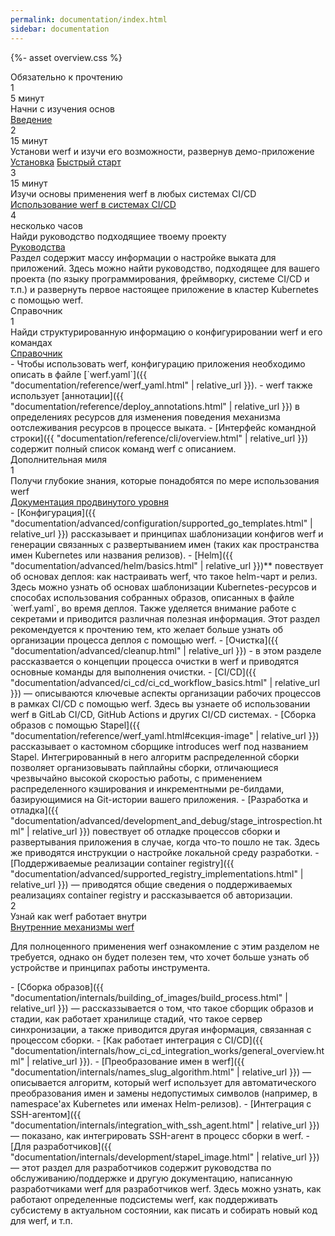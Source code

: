 ```yaml
---
permalink: documentation/index.html
sidebar: documentation
---
```


{%- asset overview.css %}

<div class="overview">
    <div class="overview__title">Обязательно к прочтению</div>
    <div class="overview__row">
        <div class="overview__step">
            <div class="overview__step-header">
                <div class="overview__step-num">1</div>
                <div class="overview__step-time">5 минут</div>
            </div>
            <div class="overview__step-title">Начни с изучения основ</div>
            <div class="overview__step-actions">
                <a class="overview__step-action" href="{{ "introduction.html" | relative_url }}">Введение</a>
            </div>
        </div>
        <div class="overview__step">
            <div class="overview__step-header">
                <div class="overview__step-num">2</div>
                <div class="overview__step-time">15 минут</div>
            </div>
            <div class="overview__step-title">Установи werf и изучи его возможности, развернув демо-приложение</div>
            <div class="overview__step-actions">
                <a class="overview__step-action" href="{{ "installation.html" | relative_url }}">Установка</a>
                <a class="overview__step-action" href="{{ "documentation/quickstart.html" | relative_url }}">Быстрый старт</a>
            </div>
        </div>
    </div>
    <div class="overview__step">
        <div class="overview__step-header">
            <div class="overview__step-num">3</div>
            <div class="overview__step-time">15 минут</div>
        </div>
        <div class="overview__step-title">Изучи основы применения werf в любых системах CI/CD</div>
        <div class="overview__step-actions">
            <a class="overview__step-action" href="{{ "documentation/using_with_ci_cd_systems.html" | relative_url }}">Использование werf в системах CI/CD</a>
        </div>
    </div>
    <div class="overview__step">
        <div class="overview__step-header">
            <div class="overview__step-num">4</div>
            <div class="overview__step-time">несколько часов</div>
        </div>
        <div class="overview__step-title">Найди руководство подходящиее твоему проекту</div>
        <div class="overview__step-actions">
            <a class="overview__step-action" href="{{ "documentation/guides.html" | relative_url }}">Руководства</a>
        </div>
        <div class="overview__step-info">
            Раздел содержит массу информации о настройке выката для приложений. Здесь можно найти руководство, подходящее для вашего проекта (по языку программирования, фреймворку, системе CI/CD и т.п.) и развернуть первое настоящее приложение в кластер Kubernetes с помощью werf.
        </div>
    </div>
    <div class="overview__title">Справочник</div>
    <div class="overview__step">
        <div class="overview__step-header">
            <div class="overview__step-num">1</div>
        </div>
        <div class="overview__step-title">Найди структурированную информацию о конфигурировании werf и его командах</div>
        <div class="overview__step-actions">
            <a class="overview__step-action" href="{{ "documentation/reference/werf_yaml.html" | relative_url }}">Справочник</a>
        </div>
        <div class="overview__step-info">
<div markdown="1">
 - Чтобы использовать werf, конфигурацию приложения необходимо описать в файле [`werf.yaml`]({{ "documentation/reference/werf_yaml.html" | relative_url }}).
 - werf также использует [аннотации]({{ "documentation/reference/deploy_annotations.html" | relative_url }}) в определениях ресурсов для изменения поведения механизма оотслеживания ресурсов в процессе выката.
 - [Интерфейс командной строки]({{ "documentation/reference/cli/overview.html" | relative_url }}) содержит полный список команд werf с описанием.
</div>
        </div>
    </div>
    <div class="overview__title">Дополнительная миля</div>
    <div class="overview__step">
        <div class="overview__step-header">
            <div class="overview__step-num">1</div>
        </div>
        <div class="overview__step-title">Получи глубокие знания, которые понадобятся по мере использования werf</div>
        <div class="overview__step-actions">
            <a class="overview__step-action" href="{{ "documentation/advanced/configuration/supported_go_templates.html" | relative_url }}">Документация продвинутого уровня</a>
        </div>
        <div class="overview__step-info">
<div markdown="1">
 - [Конфигурация]({{ "documentation/advanced/configuration/supported_go_templates.html" | relative_url }}) рассказывает и принципах шаблонизации конфигов werf и генерации связанных с развертыванием имен (таких как пространства имен Kubernetes или названия релизов).
 - [Helm]({{ "documentation/advanced/helm/basics.html" | relative_url }})** повествует об основах деплоя: как настраивать werf, что такое helm-чарт и релиз. Здесь можно узнать об основах шаблонизации Kubernetes-ресурсов и способах использования собранных образов, описанных в файле `werf.yaml`, во время деплоя. Также уделяется внимание работе с секретами и приводится различная полезная информация. Этот раздел рекомендуется к прочтению тем, кто желает больше узнать об организации процесса деплоя с помощью werf.
 - [Очистка]({{ "documentation/advanced/cleanup.html" | relative_url }}) - в этом разделе рассказвается о концепции процесса очистки в werf и приводятся основные команды для выполнения очистки.
 - [CI/CD]({{ "documentation/advanced/ci_cd/ci_cd_workflow_basics.html" | relative_url }}) — описываются ключевые аспекты организации рабочих процессов в рамках CI/CD с помощью werf. Здесь вы узнаете об использовании werf в GitLab CI/CD, GitHub Actions и других CI/CD системах.
 - [Сборка образов с помощью Stapel]({{ "documentation/reference/werf_yaml.html#секция-image" | relative_url }}) рассказывает о кастомном сборщике introduces werf под названием Stapel. Интегрированный в него алгоритм распределенной сборки позволяет организовывать пайплайны сборки, отличающиеся чрезвычайно высокой скоростью работы, с применением распределенного кэширования и инкрементными ре-билдами, базирующимися на Git-истории вашего приложения.
 - [Разработка и отладка]({{ "documentation/advanced/development_and_debug/stage_introspection.html" | relative_url }}) повествует об отладке процессов сборки и развертывания приложения в случае, когда что-то пошло не так. Здесь же приводятся инструкции о настройке локальной среду разработки.
 - [Поддерживаемые реализации container registry]({{ "documentation/advanced/supported_registry_implementations.html" | relative_url }}) — приводятся общие сведения о поддерживаемых реализациях container registry и рассказывается об авторизации.
</div>
        </div>
    </div>
    <div class="overview__step">
        <div class="overview__step-header">
            <div class="overview__step-num">2</div>
        </div>
        <div class="overview__step-title">Узнай как werf работает внутри</div>
        <div class="overview__step-actions">
            <a class="overview__step-action" href="{{ "documentation/internals/building_of_images/build_process.html" | relative_url }}">Внутренние механизмы werf</a>
        </div>
        <div class="overview__step-info">
            <p>Для полноценного применения werf ознакомление с этим разделом не требуется, однако он будет полезен тем, что хочет больше узнать об устройстве и принципах работы инструмента.</p>
<div markdown="1">
 - [Сборка образов]({{ "documentation/internals/building_of_images/build_process.html" | relative_url }}) — рассказзывается о том, что такое сборщик образов и стадии, как работает хранилище стадий, что такое сервер синхронизации, а также приводится другая информация, связанная с процессом сборки.
 - [Как работает интеграция с CI/CD]({{ "documentation/internals/how_ci_cd_integration_works/general_overview.html" | relative_url }}).
 - [Преобразование имен в werf]({{ "documentation/internals/names_slug_algorithm.html" | relative_url }}) — описывается алгоритм, который werf использует для автоматического преобразования имен и замены недопустимых символов (например, в namespace'ах Kubernetes или именах Helm-релизов).
 - [Интеграция с SSH-агентом]({{ "documentation/internals/integration_with_ssh_agent.html" | relative_url }}) — показано, как интегрировать SSH-агент в процесс сборки в werf.
 - [Для разработчиков]({{ "documentation/internals/development/stapel_image.html" | relative_url }}) — этот раздел для разработчиков содержит руководства по обслуживанию/поддержке и другую документацию, написанную разработчиками werf для разработчиков werf. Здесь можно узнать, как работают определенные подсистемы werf, как поддерживать субсистему в актуальном состоянии, как писать и собирать новый код для werf, и т.п.
</div>
        </div>
    </div>
</div>
